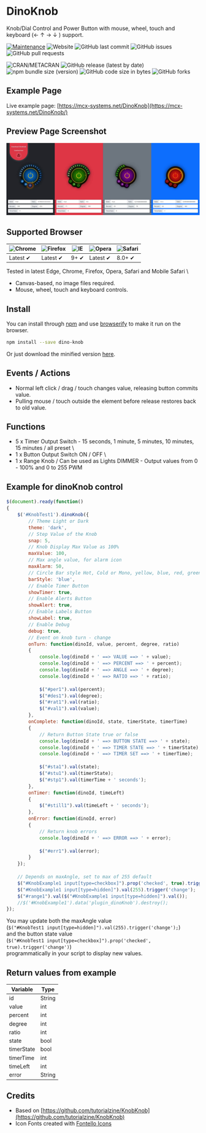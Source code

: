 # DinoKnob
Knob/Dial Control and Power Button with mouse, wheel, touch and keyboard (← ↑ → ↓ ) support.

[![Maintenance](https://img.shields.io/badge/Maintained%3F-yes-green.svg)](https://github.com/MCX-Systems/DinoKnob/graphs/commit-activity)
![Website](https://img.shields.io/website?url=https%3A%2F%2Fmcx-systems.net%2FDinoKnob)
![GitHub last commit](https://img.shields.io/github/last-commit/MCX-Systems/DinoKnob)
![GitHub issues](https://img.shields.io/github/issues-raw/MCX-Systems/DinoKnob)
![GitHub pull requests](https://img.shields.io/github/issues-pr/MCX-Systems/DinoKnob)

![CRAN/METACRAN](https://img.shields.io/cran/l/devtools)
![GitHub release (latest by date)](https://img.shields.io/github/v/release/MCX-Systems/DinoKnob)
![npm bundle size (version)](https://img.shields.io/bundlephobia/min/dino-knob/2.07.2021)
![GitHub code size in bytes](https://img.shields.io/github/languages/code-size/MCX-Systems/DinoKnob)
![GitHub forks](https://img.shields.io/github/forks/MCX-Systems/DinoKnob?style=social)

## Example Page
Live example page: [https://mcx-systems.net/DinoKnob](https://mcx-systems.net/DinoKnob/)

## Preview Page Screenshot
![Screenshot](screenshot.jpeg)

## Supported Browser
![Chrome](https://raw.github.com/alrra/browser-logos/master/src/chrome/chrome_48x48.png) | ![Firefox](https://raw.github.com/alrra/browser-logos/master/src/firefox/firefox_48x48.png) | ![IE](https://raw.github.com/alrra/browser-logos/master/src/archive/internet-explorer_9-11/internet-explorer_9-11_48x48.png) | ![Opera](https://raw.github.com/alrra/browser-logos/master/src/opera/opera_48x48.png) | ![Safari](https://raw.github.com/alrra/browser-logos/master/src/safari/safari_48x48.png)
--- | --- | --- | --- | --- |
Latest ✔ | Latest ✔ | 9+ ✔ | Latest ✔ | 8.0+ ✔ |

Tested in latest Edge, Chrome, Firefox, Opera, Safari and Mobile Safari \

- Canvas-based, no image files required.
- Mouse, wheel, touch and keyboard controls.

## Install
You can install through [npm](https://npmjs.com) and use [browserify](https://browserify.org) to make it run on the browser.
```bash
npm install --save dino-knob
```

Or just download the minified version
[here](https://raw.githubusercontent.com/MCX-Systems/DinoKnob/master/dist/dinoKnob.min.js).

Events / Actions
----------------
- Normal left click / drag / touch changes value, releasing button commits value.
- Pulling mouse / touch outside the element before release restores back to old value.

## Functions
- 5 x Timer Output Switch - 15 seconds, 1 minute, 5 minutes, 10 minutes, 15 minutes / all preset \
- 1 x Button Output Switch ON / OFF \
- 1 x Range Knob / Can be used as Lights DIMMER - Output values from 0 - 100% and 0 to 255 PWM

Example for dinoKnob control
------------------------

```js
$(document).ready(function()
{
	$('#KnobTest1').dinoKnob({
		// Theme Light or Dark
		theme: 'dark',
		// Step Value of the Knob
		snap: 5,
		// Knob Display Max Value as 100%
		maxValue: 100,
		// Max angle value, for alarm icon
		maxAlarm: 50,
		// Circle Bar style Hot, Cold or Mono, yellow, blue, red, green
		barStyle: 'blue',
		// Enable Timer Button
		showTimer: true,
		// Enable Alerts Button
		showAlert: true,
		// Enable Labels Button
		showLabel: true,
		// Enable Debug
		debug: true,
		// Event on knob turn - change
		onTurn: function(dinoId, value, percent, degree, ratio)
		{
			console.log(dinoId + ' ==> VALUE ==> ' + value);
			console.log(dinoId + ' ==> PERCENT ==> ' + percent);
			console.log(dinoId + ' ==> ANGLE ==> ' + degree);
			console.log(dinoId + ' ==> RATIO ==> ' + ratio);

			$("#per1").val(percent);
			$("#des1").val(degree);
			$("#rat1").val(ratio);
			$("#val1").val(value);
		},
		onComplete: function(dinoId, state, timerState, timerTime)
		{
			// Return Button State true or false
			console.log(dinoId + ' ==> BUTTON STATE ==> ' + state);
			console.log(dinoId + ' ==> TIMER STATE ==> ' + timerState);
			console.log(dinoId + ' ==> TIMER SET ==> ' + timerTime);

			$("#sta1").val(state);
			$("#stu1").val(timerState);
			$("#stp1").val(timerTime + ' seconds');
		},
		onTimer: function(dinoId, timeLeft)
		{
			$("#still1").val(timeLeft + ' seconds');
		},
		onError: function(dinoId, error)
		{
			// Return knob errors
			console.log(dinoId + ' ==> ERROR ==> ' + error);

			$("#err1").val(error);
		}
	});

	// Depends on maxAngle, set to max of 255 default
	$("#KnobExample1 input[type=checkbox]").prop('checked', true).trigger('change');
	$("#KnobExample1 input[type=hidden]").val(255).trigger('change');
	$("#range1").val($("#KnobExample1 input[type=hidden]").val());
	//$('#KnobExample1').data('plugin_dinoKnob').destroy();
});
```

You may update both the maxAngle value \
(`$("#KnobTest1 input[type=hidden]").val(255).trigger('change');`) \
and the button state value \
(`$("#KnobTest1 input[type=checkbox]").prop('checked', true).trigger('change')`) \
programmatically in your script to display new values.

Return values from example
----------

Variable   | Type
-----------|-------
id         | String
value      | int
percent    | int
degree     | int
ratio      | int
state      | bool
timerState | bool
timerTime  | int
timeLeft   | int
error      | String

## Credits
- Based on [https://github.com/tutorialzine/KnobKnob](https://github.com/tutorialzine/KnobKnob)
- Icon Fonts created with [Fontello Icons](https://fontello.com)
